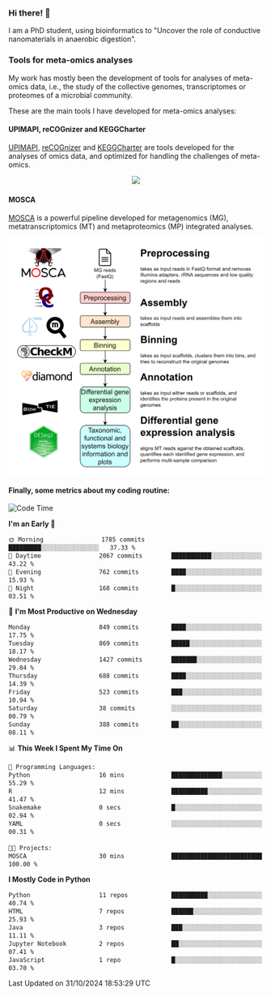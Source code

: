 ### Hi there! 👋

I am a PhD student, using bioinformatics to "Uncover the role of conductive nanomaterials in anaerobic digestion".

### Tools for meta-omics analyses

My work has mostly been the development of tools for analyses of meta-omics data, i.e., the study of the collective genomes, transcriptomes or proteomes of a microbial community.

These are the main tools I have developed for meta-omics analyses:

#### UPIMAPI, reCOGnizer and KEGGCharter

[UPIMAPI](https://github.com/iquasere/UPIMAPI), [reCOGnizer](https://github.com/iquasere/reCOGnizer) and [KEGGCharter](https://github.com/iquasere/KEGGCharter) are tools developed for the analyses of omics data, and optimized for handling the challenges of meta-omics.

<p align="center">
    <img src="assets/annotation_paper.png">
</p>

#### MOSCA

[MOSCA](https://github.com/iquasere/MOSCA) is a powerful pipeline developed for metagenomics (MG), metatranscriptomics (MT) and metaproteomics (MP) integrated analyses.

<p align="center">
    <img src="assets/mosca_workflow.png" align="center" width="700">
</p>


#### Finally, some metrics about my coding routine:

<!--START_SECTION:waka-->
![Code Time](http://img.shields.io/badge/Code%20Time-872%20hrs%206%20mins-blue)

**I'm an Early 🐤** 

```text
🌞 Morning                1785 commits        █████████░░░░░░░░░░░░░░░░   37.33 % 
🌆 Daytime                2067 commits        ███████████░░░░░░░░░░░░░░   43.22 % 
🌃 Evening                762 commits         ████░░░░░░░░░░░░░░░░░░░░░   15.93 % 
🌙 Night                  168 commits         █░░░░░░░░░░░░░░░░░░░░░░░░   03.51 % 
```
📅 **I'm Most Productive on Wednesday** 

```text
Monday                   849 commits         ████░░░░░░░░░░░░░░░░░░░░░   17.75 % 
Tuesday                  869 commits         █████░░░░░░░░░░░░░░░░░░░░   18.17 % 
Wednesday                1427 commits        ███████░░░░░░░░░░░░░░░░░░   29.84 % 
Thursday                 688 commits         ████░░░░░░░░░░░░░░░░░░░░░   14.39 % 
Friday                   523 commits         ███░░░░░░░░░░░░░░░░░░░░░░   10.94 % 
Saturday                 38 commits          ░░░░░░░░░░░░░░░░░░░░░░░░░   00.79 % 
Sunday                   388 commits         ██░░░░░░░░░░░░░░░░░░░░░░░   08.11 % 
```


📊 **This Week I Spent My Time On** 

```text
💬 Programming Languages: 
Python                   16 mins             ██████████████░░░░░░░░░░░   55.29 % 
R                        12 mins             ██████████░░░░░░░░░░░░░░░   41.47 % 
Snakemake                0 secs              █░░░░░░░░░░░░░░░░░░░░░░░░   02.94 % 
YAML                     0 secs              ░░░░░░░░░░░░░░░░░░░░░░░░░   00.31 % 

🐱‍💻 Projects: 
MOSCA                    30 mins             █████████████████████████   100.00 % 
```

**I Mostly Code in Python** 

```text
Python                   11 repos            ██████████░░░░░░░░░░░░░░░   40.74 % 
HTML                     7 repos             ██████░░░░░░░░░░░░░░░░░░░   25.93 % 
Java                     3 repos             ███░░░░░░░░░░░░░░░░░░░░░░   11.11 % 
Jupyter Notebook         2 repos             ██░░░░░░░░░░░░░░░░░░░░░░░   07.41 % 
JavaScript               1 repo              █░░░░░░░░░░░░░░░░░░░░░░░░   03.70 % 
```




 Last Updated on 31/10/2024 18:53:29 UTC
<!--END_SECTION:waka-->
